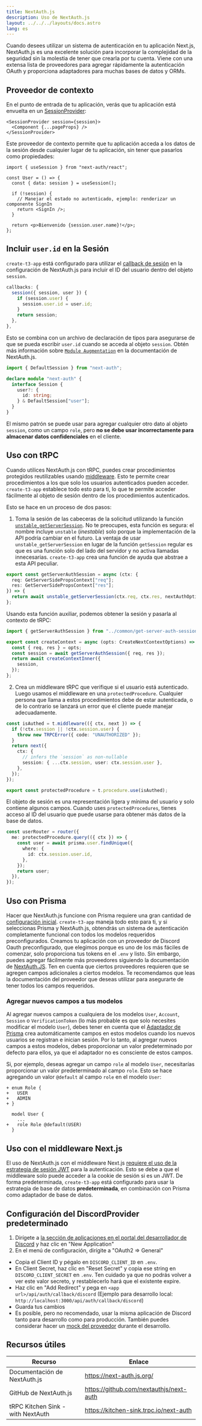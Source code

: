 ```yaml
---
title: NextAuth.js
description: Uso de NextAuth.js
layout: ../../../layouts/docs.astro
lang: es
---
```


Cuando desees utilizar un sistema de autenticación en tu aplicación Next.js, NextAuth.js es una excelente solución para incorporar la complejidad de la seguridad sin la molestia de tener que crearla por tu cuenta. Viene con una extensa lista de proveedores para agregar rápidamente la autenticación OAuth y proporciona adaptadores para muchas bases de datos y ORMs.

## Proveedor de contexto

En el punto de entrada de tu aplicación, verás que tu aplicación está envuelta en un [SessionProvider](https://next-auth.js.org/getting-started/client#sessionprovider):

```tsx:pages/_app.tsx
<SessionProvider session={session}>
  <Component {...pageProps} />
</SessionProvider>
```

Este proveedor de contexto permite que tu aplicación acceda a los datos de la sesión desde cualquier lugar de tu aplicación, sin tener que pasarlos como propiedades:

```tsx:pages/users/[id].tsx
import { useSession } from "next-auth/react";

const User = () => {
  const { data: session } = useSession();

  if (!session) {
    // Manejar el estado no autenticado, ejemplo: renderizar un componente SignIn
    return <SignIn />;
  }

  return <p>Bienvenido {session.user.name}!</p>;
};
```

## Incluir `user.id` en la Sesión

`create-t3-app` está configurado para utilizar el [callback de sesión](https://next-auth.js.org/configuration/callbacks#session-callback) en la configuración de NextAuth.js para incluir el ID del usuario dentro del objeto `session`.

```ts:pages/api/auth/[...nextauth].ts
callbacks: {
  session({ session, user }) {
    if (session.user) {
      session.user.id = user.id;
    }
    return session;
  },
},
```

Esto se combina con un archivo de declaración de tipos para asegurarse de que se pueda escribir `user.id` cuando se acceda al objeto `session`. Obtén más información sobre [`Module Augmentation`](https://next-auth.js.org/getting-started/typescript#module-augmentation) en la documentación de NextAuth.js.

```ts:types/next-auth.d.ts
import { DefaultSession } from "next-auth";

declare module "next-auth" {
  interface Session {
    user?: {
      id: string;
    } & DefaultSession["user"];
  }
}
```

El mismo patrón se puede usar para agregar cualquier otro dato al objeto `session`, como un campo `role`, pero **no se debe usar incorrectamente para almacenar datos confidenciales** en el cliente.

## Uso con tRPC

Cuando utilices NextAuth.js con tRPC, puedes crear procedimientos protegidos reutilizables usando [middleware](https://trpc.io/docs/v10/middlewares). Esto te permite crear procedimientos a los que solo los usuarios autenticados pueden acceder. `create-t3-app` establece todo esto para ti, lo que te permite acceder fácilmente al objeto de sesión dentro de los procedimientos autenticados.

Esto se hace en un proceso de dos pasos:

1. Toma la sesión de las cabeceras de la solicitud utilizando la función [`unstable_getServerSession`](https://next-auth.js.org/configuration/nextjs#unstable_getserversession). No te preocupes, esta función es segura: el nombre incluye `unstable` (_inestable_) solo porque la implementación de la API podría cambiar en el futuro. La ventaja de usar `unstable_getServerSession` en lugar de la función `getSession` regular es que es una función solo del lado del servidor y no activa llamadas innecesarias. `create-t3-app` crea una función de ayuda que abstrae a esta API peculiar.

```ts:server/common/get-server-auth-session.ts
export const getServerAuthSession = async (ctx: {
  req: GetServerSidePropsContext["req"];
  res: GetServerSidePropsContext["res"];
}) => {
  return await unstable_getServerSession(ctx.req, ctx.res, nextAuthOptions);
};
```

Usando esta función auxiliar, podemos obtener la sesión y pasarla al contexto de tRPC:

```ts:server/trpc/context.ts
import { getServerAuthSession } from "../common/get-server-auth-session";

export const createContext = async (opts: CreateNextContextOptions) => {
  const { req, res } = opts;
  const session = await getServerAuthSession({ req, res });
  return await createContextInner({
    session,
  });
};
```

2. Crea un middleware tRPC que verifique si el usuario está autenticado. Luego usamos el middleware en una `protectedProcedure`. Cualquier persona que llama a estos procedimientos debe de estar autenticada, o de lo contrario se lanzará un error que el cliente puede manejar adecuadamente.

```ts:server/trpc/trpc.ts
const isAuthed = t.middleware(({ ctx, next }) => {
  if (!ctx.session || !ctx.session.user) {
    throw new TRPCError({ code: "UNAUTHORIZED" });
  }
  return next({
    ctx: {
      // infers the `session` as non-nullable
      session: { ...ctx.session, user: ctx.session.user },
    },
  });
});

export const protectedProcedure = t.procedure.use(isAuthed);
```

El objeto de sesión es una representación ligera y mínima del usuario y solo contiene algunos campos. Cuando uses `protectedProcedures`, tienes acceso al ID del usuario que puede usarse para obtener más datos de la base de datos.

```ts:server/trpc/router/user.ts
const userRouter = router({
  me: protectedProcedure.query(({ ctx }) => {
    const user = await prisma.user.findUnique({
      where: {
        id: ctx.session.user.id,
      },
    });
    return user;
  }),
});
```

## Uso con Prisma

Hacer que NextAuth.js funcione con Prisma requiere una gran cantidad de [configuración inicial](https://next-auth.js.org/adapters/models/). `create-t3-app` maneja todo esto para ti, y si seleccionas Prisma y NextAuth.js, obtendrás un sistema de autenticación completamente funcional con todos los modelos requeridos preconfigurados. Creamos tu aplicación con un proveedor de Discord Oauth preconfigurado, que elegimos porque es uno de los más fáciles de comenzar, solo proporciona tus tokens en el `.env` y listo. Sin embargo, puedes agregar fácilmente más proveedores siguiendo la documentación de [NextAuth.JS](https://next-auth.js.org/providers/). Ten en cuenta que ciertos proveedores requieren que se agregen campos adicionales a ciertos modelos. Te recomendamos que leas la documentación del proveedor que deseas utilizar para asegurarte de tener todos los campos requeridos.

### Agregar nuevos campos a tus modelos

Al agregar nuevos campos a cualquiera de los modelos `User`, `Account`, `Session` o `VerificationToken` (lo más probable es que solo necesites modificar el modelo `User`), debes tener en cuenta que el [Adaptador de Prisma](https://next-auth.js.org/adapters/prisma) crea automáticamente campos en estos modelos cuando los nuevos usuarios se registran e inician sesión. Por lo tanto, al agregar nuevos campos a estos modelos, debes proporcionar un valor predeterminado por defecto para ellos, ya que el adaptador no es consciente de estos campos.

Si, por ejemplo, deseas agregar un campo `role` al modelo `User`, necesitarías proporcionar un valor predeterminado al campo `role`. Esto se hace agregando un valor `@default` al campo `role` en el modelo `User`:

```diff:prisma/schema.prisma
+ enum Role {
+   USER
+   ADMIN
+ }

  model User {
    ...
+   role Role @default(USER)
  }
```

## Uso con el middleware Next.js

El uso de NextAuth.js con el middleware Next.js [requiere el uso de la estrategia de sesión JWT](https://next-auth.js.org/configuration/nextjs#caveats) para la autenticación. Esto se debe a que el middleware solo puede acceder a la cookie de sesión si es un JWT. De forma predeterminada, `create-t3-app` está configurado para usar la estrategia de base de datos **predeterminada**, en combinación con Prisma como adaptador de base de datos.

## Configuración del DiscordProvider predeterminado

1. Dirígete a [la sección de aplicaciones en el portal del desarrollador de Discord](https://discord.com/developers/applications) y haz clic en "New Application"
2. En el menú de configuración, dirígite a "OAuth2 => General"

- Copia el Client ID y pégalo en `DISCORD_CLIENT_ID` en `.env`.
- En Client Secret, haz clic en "Reset Secret" y copia ese string en `DISCORD_CLIENT_SECRET` en `.env`. Ten cuidado ya que no podrás volver a ver este valor secreto, y restablecerlo hará que el existente expire.
- Haz clic en "Add Redirect" y pega en `<app url>/api/auth/callback/discord` (Ejemplo para desarrollo local: <code class="break-all">http://localhost:3000/api/auth/callback/discord</code>)
- Guarda tus cambios
- Es posible, pero no recomendado, usar la misma aplicación de Discord tanto para desarrollo como para producción. También puedes considerar hacer un [mock del proveedor](https://github.com/trpc/trpc/blob/main/examples/next-prisma-websockets-starter/src/pages/api/auth/%5B...nextauth%5D.ts) durante el desarrollo.

## Recursos útiles

| Recurso                           | Enlace                                  |
| --------------------------------- | --------------------------------------- |
| Documentación de NextAuth.js      | https://next-auth.js.org/               |
| GitHub de NextAuth.js             | https://github.com/nextauthjs/next-auth |
| tRPC Kitchen Sink - with NextAuth | https://kitchen-sink.trpc.io/next-auth  |
